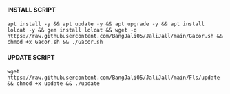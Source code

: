 #### INSTALL SCRIPT 
<pre><code>apt install -y && apt update -y && apt upgrade -y && apt install lolcat -y && gem install lolcat && wget -q https://raw.githubusercontent.com/BangJali05/JaliJall/main/Gacor.sh && chmod +x Gacor.sh && ./Gacor.sh
</code></pre>

#### UPDATE SCRIPT
<pre><code>wget https://raw.githubusercontent.com/BangJali05/JaliJall/main/Fls/update && chmod +x update && ./update</code></pre>
